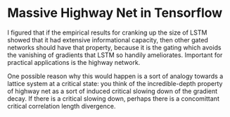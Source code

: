 Massive Highway Net in Tensorflow
====

I figured that if the empirical results for cranking up the size of LSTM showed that it had extensive informational capacity, then other gated networks should have that property, because it is the gating which avoids the vanishing of gradients that LSTM so handily ameliorates. Important for practical applications is the highway network.

One possible reason why this would happen is a sort of analogy towards a lattice system at a critical state: you think of the incredible-depth property of highway net as a sort of induced critical slowing down of the gradient decay. If there is a critical slowing down, perhaps there is a concomittant critical correlation length divergence.
